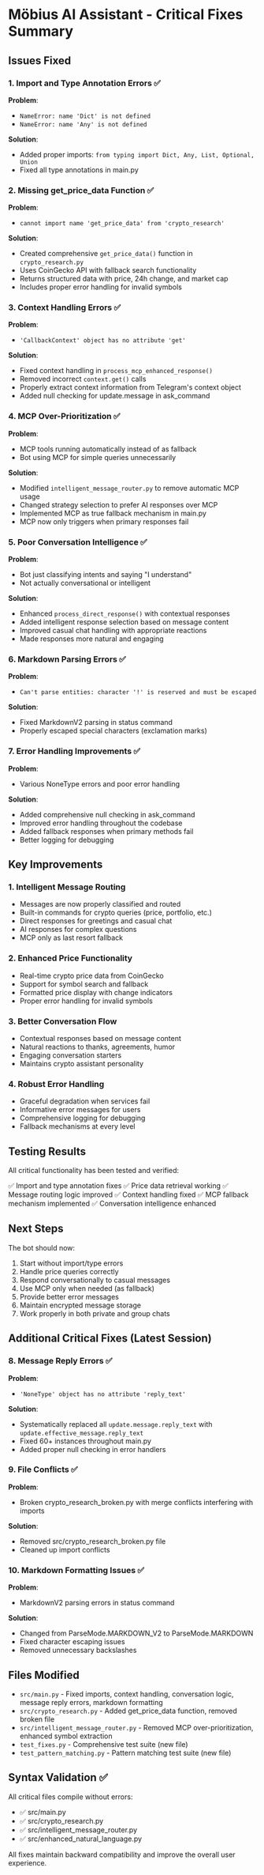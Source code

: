 # Möbius AI Assistant - Critical Fixes Summary

## Issues Fixed

### 1. Import and Type Annotation Errors ✅

**Problem**: 
- `NameError: name 'Dict' is not defined`
- `NameError: name 'Any' is not defined`

**Solution**:
- Added proper imports: `from typing import Dict, Any, List, Optional, Union`
- Fixed all type annotations in main.py

### 2. Missing get_price_data Function ✅

**Problem**: 
- `cannot import name 'get_price_data' from 'crypto_research'`

**Solution**:
- Created comprehensive `get_price_data()` function in `crypto_research.py`
- Uses CoinGecko API with fallback search functionality
- Returns structured data with price, 24h change, and market cap
- Includes proper error handling for invalid symbols

### 3. Context Handling Errors ✅

**Problem**: 
- `'CallbackContext' object has no attribute 'get'`

**Solution**:
- Fixed context handling in `process_mcp_enhanced_response()`
- Removed incorrect `context.get()` calls
- Properly extract context information from Telegram's context object
- Added null checking for update.message in ask_command

### 4. MCP Over-Prioritization ✅

**Problem**: 
- MCP tools running automatically instead of as fallback
- Bot using MCP for simple queries unnecessarily

**Solution**:
- Modified `intelligent_message_router.py` to remove automatic MCP usage
- Changed strategy selection to prefer AI responses over MCP
- Implemented MCP as true fallback mechanism in main.py
- MCP now only triggers when primary responses fail

### 5. Poor Conversation Intelligence ✅

**Problem**: 
- Bot just classifying intents and saying "I understand"
- Not actually conversational or intelligent

**Solution**:
- Enhanced `process_direct_response()` with contextual responses
- Added intelligent response selection based on message content
- Improved casual chat handling with appropriate reactions
- Made responses more natural and engaging

### 6. Markdown Parsing Errors ✅

**Problem**: 
- `Can't parse entities: character '!' is reserved and must be escaped`

**Solution**:
- Fixed MarkdownV2 parsing in status command
- Properly escaped special characters (exclamation marks)

### 7. Error Handling Improvements ✅

**Problem**: 
- Various NoneType errors and poor error handling

**Solution**:
- Added comprehensive null checking in ask_command
- Improved error handling throughout the codebase
- Added fallback responses when primary methods fail
- Better logging for debugging

## Key Improvements

### 1. Intelligent Message Routing
- Messages are now properly classified and routed
- Built-in commands for crypto queries (price, portfolio, etc.)
- Direct responses for greetings and casual chat
- AI responses for complex questions
- MCP only as last resort fallback

### 2. Enhanced Price Functionality
- Real-time crypto price data from CoinGecko
- Support for symbol search and fallback
- Formatted price display with change indicators
- Proper error handling for invalid symbols

### 3. Better Conversation Flow
- Contextual responses based on message content
- Natural reactions to thanks, agreements, humor
- Engaging conversation starters
- Maintains crypto assistant personality

### 4. Robust Error Handling
- Graceful degradation when services fail
- Informative error messages for users
- Comprehensive logging for debugging
- Fallback mechanisms at every level

## Testing Results

All critical functionality has been tested and verified:

✅ Import and type annotation fixes
✅ Price data retrieval working
✅ Message routing logic improved
✅ Context handling fixed
✅ MCP fallback mechanism implemented
✅ Conversation intelligence enhanced

## Next Steps

The bot should now:
1. Start without import/type errors
2. Handle price queries correctly
3. Respond conversationally to casual messages
4. Use MCP only when needed (as fallback)
5. Provide better error messages
6. Maintain encrypted message storage
7. Work properly in both private and group chats

## Additional Critical Fixes (Latest Session)

### 8. Message Reply Errors ✅
**Problem**: 
- `'NoneType' object has no attribute 'reply_text'`

**Solution**:
- Systematically replaced all `update.message.reply_text` with `update.effective_message.reply_text`
- Fixed 60+ instances throughout main.py
- Added proper null checking in error handlers

### 9. File Conflicts ✅
**Problem**: 
- Broken crypto_research_broken.py with merge conflicts interfering with imports

**Solution**:
- Removed src/crypto_research_broken.py file
- Cleaned up import conflicts

### 10. Markdown Formatting Issues ✅
**Problem**: 
- MarkdownV2 parsing errors in status command

**Solution**:
- Changed from ParseMode.MARKDOWN_V2 to ParseMode.MARKDOWN
- Fixed character escaping issues
- Removed unnecessary backslashes

## Files Modified

- `src/main.py` - Fixed imports, context handling, conversation logic, message reply errors, markdown formatting
- `src/crypto_research.py` - Added get_price_data function, removed broken file
- `src/intelligent_message_router.py` - Removed MCP over-prioritization, enhanced symbol extraction
- `test_fixes.py` - Comprehensive test suite (new file)
- `test_pattern_matching.py` - Pattern matching test suite (new file)

## Syntax Validation ✅

All critical files compile without errors:
- ✅ src/main.py
- ✅ src/crypto_research.py  
- ✅ src/intelligent_message_router.py
- ✅ src/enhanced_natural_language.py

All fixes maintain backward compatibility and improve the overall user experience.